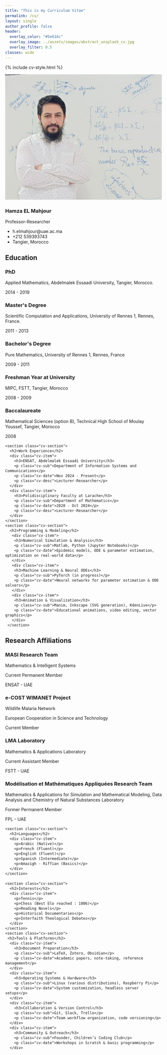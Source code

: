 ```yaml
---
title: "This is my Curriculum Vitae"
permalink: /cv/
layout: single
author_profile: false
header:
  overlay_color: "#5e616c"
  overlay_image: ../assets/images/abstract_unsplash_cv.jpg
  overlay_filter: 0.5
classes: wide
---
```


{% include cv-style.html %}

<div class="cv-sidebar">
  <img src="../assets/images/bio-photo3.jpg" alt="Hamza El Mahjour" class="cv-photo">
  <div class="personal-info">
    <h3>Hamza EL Mahjour</h3>
    <p>Professor-Researcher</p>
    <ul class="contact-list">
      <li><i class="fas fa-envelope"></i> h.elmahjour@uae.ac.ma</li>
      <li><i class="fas fa-phone"></i>+212 539393743</li>
      <li><i class="fas fa-map-marker-alt"></i> Tangier, Morocco</li>
    </ul>
  </div>
</div>

<div class="cv-container">
  <div class="cv-left">
    <section class="cv-section">
      <h2>Education</h2>
      <div class="cv-item">
        <h3>PhD</h3>
        <p class="cv-sub"> Applied Mathematics, Abdelmalek Essaadi University, Tangier, Morocco.</p>
        <p class="cv-date">2014 - 2019</p>
      </div>
      <div class="cv-item">
        <h3>Master's Degree</h3>
        <p class="cv-sub"> Scientific Computation and Applications, University of Rennes 1, Rennes, France.</p>
        <p class="cv-date">2011 - 2013</p>
      </div>
      <div class="cv-item">
        <h3>Bachelor's Degree</h3>
        <p class="cv-sub"> Pure Mathematics, University of Rennes 1, Rennes, France</p>
        <p class="cv-date">2009 - 2011</p>
      </div>
      <div class="cv-item">
        <h3>Freshman Year at University</h3>
        <p class="cv-sub"> MIPC, FSTT, Tangier, Morocco</p>
        <p class="cv-date">2008 - 2009</p>
      </div>
      <div class="cv-item">
        <h3>Baccalaureate</h3>
        <p class="cv-sub">Mathematical Sciences (option B), Technical High School of Moulay Youssef, Tangier, Morocco</p>
        <p class="cv-date">2008</p>
      </div>
    </section>

    <section class="cv-section">
      <h2>Work Experience</h2>
      <div class="cv-item">
        <h3>ENSAT, Abdelmalek Essaadi University</h3>
        <p class="cv-sub">Department of Information Systems and Communications</p>
        <p class="cv-date">Nov 2024 - Present</p>
        <p class="cv-desc">Lecturer-Researcher</p>
      </div>
      <div class="cv-item">
        <h3>Polidisciplinary Faculty at Larache</h3>
        <p class="cv-sub">Department of Mathematics</p>
        <p class="cv-date">2020 - Oct 2024</p>
        <p class="cv-desc">Lecturer-Researcher</p>
      </div>
    </section>
    <section class="cv-section">
      <h2>Programming & Modeling</h2>
       <div class="cv-item">
        <h3>Numerical Simulation & Analysis</h3>
        <p class="cv-sub">Matlab, Python (Jupyter Notebooks)</p>
        <p class="cv-date">Epidemic models, ODE & parameter estimation, optimization on real‐world data</p>
       </div>
       <div class="cv-item">
        <h3>Machine Learning & Neural ODEs</h3>
        <p class="cv-sub">PyTorch (in progress)</p>
        <p class="cv-date">Neural networks for parameter estimation & ODE solvers</p>
       </div>
       <div class="cv-item">
        <h3>Animation & Visualization</h3>
        <p class="cv-sub">Manim, Inkscape (SVG generation), KdenLive</p>
        <p class="cv-date">Educational animations, video editing, vector graphics</p>
       </div>
     </section>
  </div>

  <div class="cv-right">
    <section class="cv-section">
      <h2>Research Affiliations</h2>
      <div class="cv-item">
        <h3>MASI Research Team</h3>
        <p class="cv-sub">Mathematics & Intelligent Systems</p>
        <p class="cv-desc">Current Permanent Member</p>
        <p class="cv-date">ENSAT - UAE</p>
      </div>
      <div class="cv-item">
        <h3>e-COST WIMANET Project</h3>
        <p class="cv-sub">Wildlife Malaria Network</p>
        <p class="cv-date">European Cooperation in Science and Technology</p>
        <p class="cv-desc">Current Member</p>
      </div>
      <div class="cv-item">
        <h3>LMA Laboratory</h3>
        <p class="cv-sub">Mathematics & Applications Laboratory</p>
        <p class="cv-desc">Current Assistant Member</p>
        <p class="cv-date">FSTT - UAE</p>
      </div>
      <div class="cv-item">
        <h3> Modélisation et Mathématiques Appliquées Research Team</h3>
        <p class="cv-sub">Mathematics & Applications for Simulation and Mathematical Modeling, Data Analysis and Chemistry of Natural Substances Laboratory</p>
        <p class="cv-desc">Former Permanent Member</p>
        <p class="cv-date">FPL - UAE</p>
      </div>
    </section>

    <section class="cv-section">
      <h2>Languages</h2>
      <div class="cv-item">
        <p>Arabic (Native)</p>
        <p>French (Fluent)</p>
        <p>English (Fluent)</p>
        <p>Spanish (Intermediate)</p>
        <p>Amazigh - Riffian (Basics)</p>
      </div>
    </section>

    <section class="cv-section">
      <h2>Interests</h2>
      <div class="cv-item">
        <p>Tennis</p>
        <p>Chess (Best Elo reached : 1806)</p>
        <p>Reading Novels</p>
        <p>Historical Documentaries</p>
        <p>Interfaith Theological Debates</p>
      </div>
    </section>
    <section class="cv-section">
     <h2>Tools & Platforms</h2>
      <div class="cv-item">
        <h3>Document Preparation</h3>
        <p class="cv-sub">LaTeX, Zotero, Obsidian</p>
        <p class="cv-date">Academic papers, note-taking, reference management</p>
      </div>
      <div class="cv-item">
        <h3>Operating Systems & Hardware</h3>
        <p class="cv-sub">Linux (various distributions), Raspberry Pi</p>
        <p class="cv-date">System customization, headless server setups</p>
      </div>
      <div class="cv-item">
        <h3>Collaboration & Version Control</h3>
        <p class="cv-sub">Git, Slack, Trello</p>
        <p class="cv-date">Team workflow organization, code versioning</p>
      </div>
      <div class="cv-item">
        <h3>Community & Outreach</h3>
        <p class="cv-sub">Founder, Children’s Coding Club</p>
        <p class="cv-date">Workshops in Scratch & basic programming</p>
      </div>
</section>
  </div>
</div>
